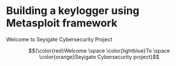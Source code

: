 # Building a keylogger using Metasploit framework

Welcome to Seyigate Cybersecurity Project

$${\color{red}Welcome \space \color{lightblue}To \space \color{orange}Seyigate Cybersecurity project}$$

